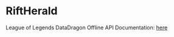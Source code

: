 # RiftHerald
League of Legends DataDragon Offline API
Documentation: [here](https://www.youtube.com/watch?v=dQw4w9WgXcQ)
